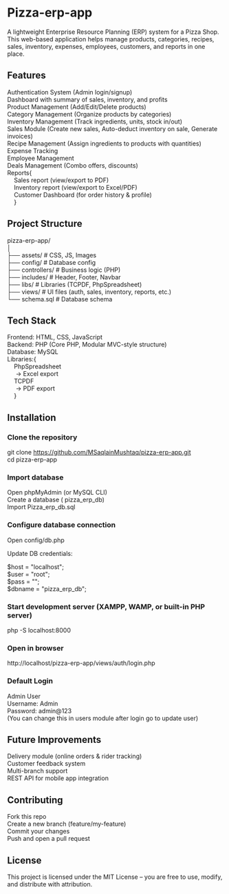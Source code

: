 # Pizza-erp-app

A lightweight Enterprise Resource Planning (ERP) system for a Pizza Shop. This web-based application helps manage products, categories, recipes, sales, inventory, expenses, employees, customers, and reports in one place.

## Features

Authentication System (Admin login/signup)  
Dashboard with summary of sales, inventory, and profits  
Product Management (Add/Edit/Delete products)  
Category Management (Organize products by categories)  
Inventory Management (Track ingredients, units, stock in/out)  
Sales Module (Create new sales, Auto-deduct inventory on sale, Generate invoices)  
Recipe Management (Assign ingredients to products with quantities)  
Expense Tracking  
Employee Management  
Deals Management (Combo offers, discounts)  
Reports{  
&nbsp;&nbsp;&nbsp;&nbsp;Sales report (view/export to PDF)  
&nbsp;&nbsp;&nbsp;&nbsp;Inventory report (view/export to Excel/PDF)  
&nbsp;&nbsp;&nbsp;&nbsp;Customer Dashboard (for order history & profile)  
&nbsp;&nbsp;&nbsp;&nbsp;}  

## Project Structure
pizza-erp-app/  
│  
├── assets/             # CSS, JS, Images  
├── config/             # Database config  
├── controllers/        # Business logic (PHP)  
├── includes/           # Header, Footer, Navbar  
├── libs/               # Libraries (TCPDF, PhpSpreadsheet)  
├── views/              # UI files (auth, sales, inventory, reports, etc.)  
└── schema.sql          # Database schema  

## Tech Stack

Frontend: HTML, CSS, JavaScript   
Backend: PHP (Core PHP, Modular MVC-style structure)  
Database: MySQL  
Libraries:{  
&nbsp;&nbsp;&nbsp;&nbsp;PhpSpreadsheet  
&nbsp;&nbsp;&nbsp;&nbsp; → Excel export  
&nbsp;&nbsp;&nbsp;&nbsp;TCPDF  
&nbsp;&nbsp;&nbsp;&nbsp; → PDF export  
&nbsp;&nbsp;&nbsp;&nbsp;}  

## Installation

### Clone the repository

git clone https://github.com/MSaqlainMushtaq/pizza-erp-app.git  
cd pizza-erp-app  

### Import database

Open phpMyAdmin (or MySQL CLI)  
Create a database ( pizza_erp_db)  
Import Pizza_erp_db.sql  

### Configure database connection

Open config/db.php  

Update DB credentials:  

$host = "localhost";  
$user = "root";  
$pass = "";  
$dbname = "pizza_erp_db";  


### Start development server (XAMPP, WAMP, or built-in PHP server)

php -S localhost:8000  


### Open in browser

http://localhost/pizza-erp-app/views/auth/login.php

### Default Login

Admin User  
Username: Admin  
Password: admin@123  
(You can change this in users module after login go to update user)  

## Future Improvements

Delivery module (online orders & rider tracking)  
Customer feedback system  
Multi-branch support  
REST API for mobile app integration  

## Contributing

Fork this repo  
Create a new branch (feature/my-feature)  
Commit your changes  
Push and open a pull request  

## License

This project is licensed under the MIT License – you are free to use, modify, and distribute with attribution.
